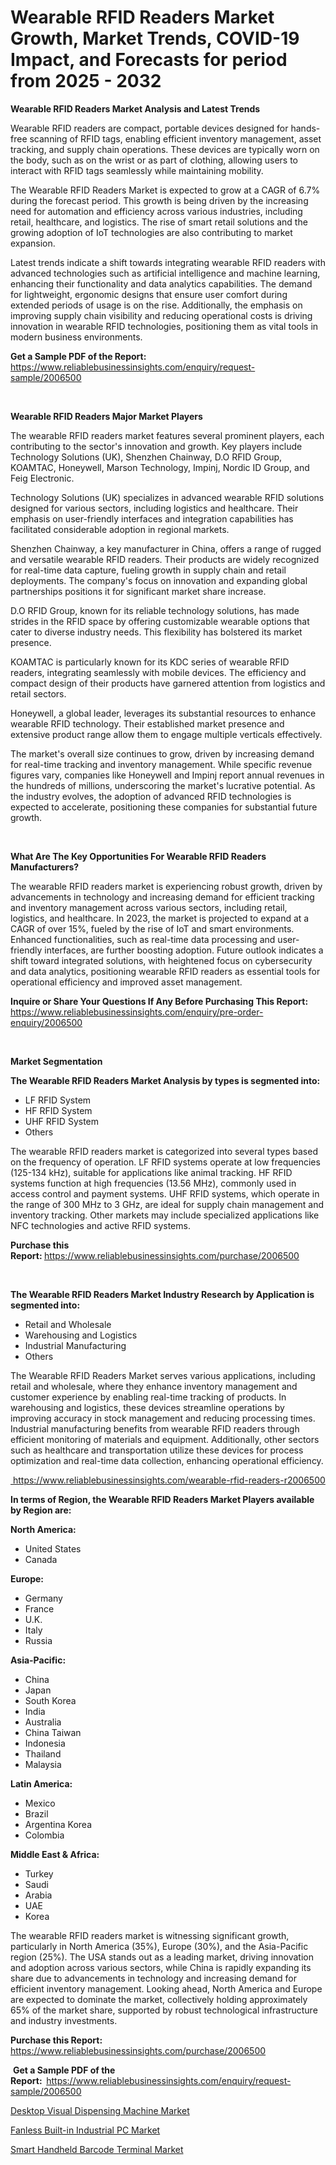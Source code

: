 <p><h1>Wearable RFID Readers Market Growth, Market Trends, COVID-19 Impact, and Forecasts for period from 2025 - 2032</h1></p><p><strong>Wearable RFID Readers Market Analysis and Latest Trends</strong></p>
<p><p>Wearable RFID readers are compact, portable devices designed for hands-free scanning of RFID tags, enabling efficient inventory management, asset tracking, and supply chain operations. These devices are typically worn on the body, such as on the wrist or as part of clothing, allowing users to interact with RFID tags seamlessly while maintaining mobility.</p><p>The Wearable RFID Readers Market is expected to grow at a CAGR of 6.7% during the forecast period. This growth is being driven by the increasing need for automation and efficiency across various industries, including retail, healthcare, and logistics. The rise of smart retail solutions and the growing adoption of IoT technologies are also contributing to market expansion. </p><p>Latest trends indicate a shift towards integrating wearable RFID readers with advanced technologies such as artificial intelligence and machine learning, enhancing their functionality and data analytics capabilities. The demand for lightweight, ergonomic designs that ensure user comfort during extended periods of usage is on the rise. Additionally, the emphasis on improving supply chain visibility and reducing operational costs is driving innovation in wearable RFID technologies, positioning them as vital tools in modern business environments.</p></p>
<p><strong>Get a Sample PDF of the Report:&nbsp;</strong> <a href="https://www.reliablebusinessinsights.com/enquiry/request-sample/2006500?utm_campaign=1117&utm_medium=2&utm_source=Github&utm_content=ia&utm_term=02032025&utm_id=wearable-rfid-readers">https://www.reliablebusinessinsights.com/enquiry/request-sample/2006500</a></p>
<p>&nbsp;</p>
<p><strong>Wearable RFID Readers Major Market Players</strong></p>
<p><p>The wearable RFID readers market features several prominent players, each contributing to the sector's innovation and growth. Key players include Technology Solutions (UK), Shenzhen Chainway, D.O RFID Group, KOAMTAC, Honeywell, Marson Technology, Impinj, Nordic ID Group, and Feig Electronic.</p><p>Technology Solutions (UK) specializes in advanced wearable RFID solutions designed for various sectors, including logistics and healthcare. Their emphasis on user-friendly interfaces and integration capabilities has facilitated considerable adoption in regional markets.</p><p>Shenzhen Chainway, a key manufacturer in China, offers a range of rugged and versatile wearable RFID readers. Their products are widely recognized for real-time data capture, fueling growth in supply chain and retail deployments. The company's focus on innovation and expanding global partnerships positions it for significant market share increase.</p><p>D.O RFID Group, known for its reliable technology solutions, has made strides in the RFID space by offering customizable wearable options that cater to diverse industry needs. This flexibility has bolstered its market presence.</p><p>KOAMTAC is particularly known for its KDC series of wearable RFID readers, integrating seamlessly with mobile devices. The efficiency and compact design of their products have garnered attention from logistics and retail sectors.</p><p>Honeywell, a global leader, leverages its substantial resources to enhance wearable RFID technology. Their established market presence and extensive product range allow them to engage multiple verticals effectively.</p><p>The market's overall size continues to grow, driven by increasing demand for real-time tracking and inventory management. While specific revenue figures vary, companies like Honeywell and Impinj report annual revenues in the hundreds of millions, underscoring the market's lucrative potential. As the industry evolves, the adoption of advanced RFID technologies is expected to accelerate, positioning these companies for substantial future growth.</p></p>
<p>&nbsp;</p>
<p><strong>What Are The Key Opportunities For Wearable RFID Readers Manufacturers?</strong></p>
<p><p>The wearable RFID readers market is experiencing robust growth, driven by advancements in technology and increasing demand for efficient tracking and inventory management across various sectors, including retail, logistics, and healthcare. In 2023, the market is projected to expand at a CAGR of over 15%, fueled by the rise of IoT and smart environments. Enhanced functionalities, such as real-time data processing and user-friendly interfaces, are further boosting adoption. Future outlook indicates a shift toward integrated solutions, with heightened focus on cybersecurity and data analytics, positioning wearable RFID readers as essential tools for operational efficiency and improved asset management.</p></p>
<p><strong>Inquire or Share Your Questions If Any Before Purchasing This Report:</strong> <a href="https://www.reliablebusinessinsights.com/enquiry/pre-order-enquiry/2006500?utm_campaign=1117&utm_medium=2&utm_source=Github&utm_content=ia&utm_term=02032025&utm_id=wearable-rfid-readers">https://www.reliablebusinessinsights.com/enquiry/pre-order-enquiry/2006500</a></p>
<p>&nbsp;</p>
<p><strong>Market Segmentation</strong></p>
<p><strong>The Wearable RFID Readers Market Analysis by types is segmented into:</strong></p>
<p><ul><li>LF RFID System</li><li>HF RFID System</li><li>UHF RFID System</li><li>Others</li></ul></p>
<p><p>The wearable RFID readers market is categorized into several types based on the frequency of operation. LF RFID systems operate at low frequencies (125-134 kHz), suitable for applications like animal tracking. HF RFID systems function at high frequencies (13.56 MHz), commonly used in access control and payment systems. UHF RFID systems, which operate in the range of 300 MHz to 3 GHz, are ideal for supply chain management and inventory tracking. Other markets may include specialized applications like NFC technologies and active RFID systems.</p></p>
<p><strong>Purchase this Report:&nbsp;</strong><a href="https://www.reliablebusinessinsights.com/purchase/2006500?utm_campaign=1117&utm_medium=2&utm_source=Github&utm_content=ia&utm_term=02032025&utm_id=wearable-rfid-readers">https://www.reliablebusinessinsights.com/purchase/2006500</a></p>
<p>&nbsp;</p>
<p><strong>The Wearable RFID Readers Market Industry Research by Application is segmented into:</strong></p>
<p><ul><li>Retail and Wholesale</li><li>Warehousing and Logistics</li><li>Industrial Manufacturing</li><li>Others</li></ul></p>
<p><p>The Wearable RFID Readers Market serves various applications, including retail and wholesale, where they enhance inventory management and customer experience by enabling real-time tracking of products. In warehousing and logistics, these devices streamline operations by improving accuracy in stock management and reducing processing times. Industrial manufacturing benefits from wearable RFID readers through efficient monitoring of materials and equipment. Additionally, other sectors such as healthcare and transportation utilize these devices for process optimization and real-time data collection, enhancing operational efficiency.</p></p>
<p><a href="https://www.reliablebusinessinsights.com/wearable-rfid-readers-r2006500?utm_campaign=1117&utm_medium=2&utm_source=Github&utm_content=ia&utm_term=02032025&utm_id=wearable-rfid-readers">&nbsp;https://www.reliablebusinessinsights.com/wearable-rfid-readers-r2006500</a></p>
<p><strong>In terms of Region, the Wearable RFID Readers Market Players available by Region are:</strong></p>
<p>
    <p> <strong> North America: </strong>
        <ul>
            <li>United States</li>
            <li>Canada</li>
        </ul>
        </p> 
    <p> <strong> Europe: </strong>
        <ul>
            <li>Germany</li>
            <li>France</li>
            <li>U.K.</li>
            <li>Italy</li>
            <li>Russia</li>
        </ul>
        </p> 
    <p> <strong> Asia-Pacific: </strong>
        <ul>
            <li>China</li>
            <li>Japan</li>
            <li>South Korea</li>
            <li>India</li>
            <li>Australia</li>
            <li>China Taiwan</li>
            <li>Indonesia</li>
            <li>Thailand</li>
            <li>Malaysia</li>
        </ul>
        </p> 
    <p> <strong> Latin America: </strong>
        <ul>
            <li>Mexico</li>
            <li>Brazil</li>
            <li>Argentina Korea</li>
            <li>Colombia</li>
        </ul>
        </p> 
    <p> <strong> Middle East & Africa: </strong>
        <ul>
            <li>Turkey</li>
            <li>Saudi</li>
            <li>Arabia</li>
            <li>UAE</li>
            <li>Korea</li>
        </ul>
    </p>
    </p>
<p><p>The wearable RFID readers market is witnessing significant growth, particularly in North America (35%), Europe (30%), and the Asia-Pacific region (25%). The USA stands out as a leading market, driving innovation and adoption across various sectors, while China is rapidly expanding its share due to advancements in technology and increasing demand for efficient inventory management. Looking ahead, North America and Europe are expected to dominate the market, collectively holding approximately 65% of the market share, supported by robust technological infrastructure and industry investments.</p></p>
<p><strong>Purchase this Report: </strong><a href="https://www.reliablebusinessinsights.com/purchase/2006500?utm_campaign=1117&utm_medium=2&utm_source=Github&utm_content=ia&utm_term=02032025&utm_id=wearable-rfid-readers">https://www.reliablebusinessinsights.com/purchase/2006500</a></p>
<p>&nbsp;<strong>Get a Sample PDF of the Report:&nbsp;&nbsp;</strong><a href="https://www.reliablebusinessinsights.com/enquiry/request-sample/2006500?utm_campaign=1117&utm_medium=2&utm_source=Github&utm_content=ia&utm_term=02032025&utm_id=wearable-rfid-readers">https://www.reliablebusinessinsights.com/enquiry/request-sample/2006500</a></p>
<p><strong></strong></p>
<p><p><a href="https://github.com/nwogudimouix/Market-Research-Report-List-1/blob/main/desktop-visual-dispensing-machine-market.md?utm_campaign=1117&utm_medium=2&utm_source=Github&utm_content=ia&utm_term=02032025&utm_id=wearable-rfid-readers">Desktop Visual Dispensing Machine Market</a></p><p><a href="https://github.com/indrystar/Market-Research-Report-List-5/blob/main/fanless-built-in-industrial-pc-market.md?utm_campaign=1117&utm_medium=2&utm_source=Github&utm_content=ia&utm_term=02032025&utm_id=wearable-rfid-readers">Fanless Built-in Industrial PC Market</a></p><p><a href="https://github.com/sukeldrage0g/Market-Research-Report-List-1/blob/main/smart-handheld-barcode-terminal-market.md?utm_campaign=1117&utm_medium=2&utm_source=Github&utm_content=ia&utm_term=02032025&utm_id=wearable-rfid-readers">Smart Handheld Barcode Terminal Market</a></p></p>